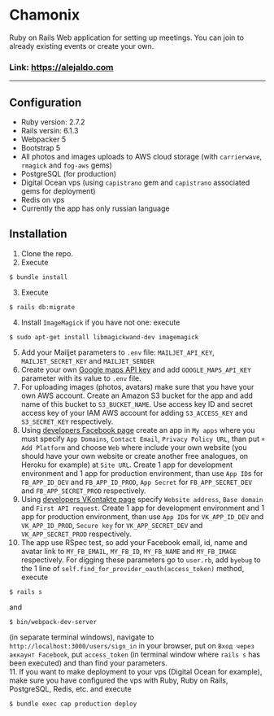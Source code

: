 Chamonix
======================
Ruby on Rails Web application for setting up meetings. You can join to already existing events or create your own.
### Link: https://alejaldo.com
----------------------
## Configuration

+ Ruby version: 2.7.2
+ Rails versin: 6.1.3
+ Webpacker 5
+ Bootstrap 5
+ All photos and images uploads to AWS cloud storage (with `carrierwave`, `rmagick` and `fog-aws` gems)
+ PostgreSQL (for production)
+ Digital Ocean vps (using `capistrano` gem and `capistrano` associated gems for deployment)
+ Redis on vps
+ Currently the app has only russian language

## Installation

1. Clone the repo.
2. Execute 
```
$ bundle install
```
3. Execute 
```
$ rails db:migrate
```
4. Install `ImageMagick` if you have not one: execute 
```
$ sudo apt-get install libmagickwand-dev imagemagick
```
5. Add your Mailjet parameters to `.env` file: `MAILJET_API_KEY`, `MAILJET_SECRET_KEY` and `MAILJET_SENDER`
6. Create your own [Google maps API key](https://developers.google.com/maps/documentation/embed/get-api-key) and add `GOOGLE_MAPS_API_KEY` parameter with its value to `.env` file.
7. For uploading images (photos, avatars) make sure that you have your own AWS account. Create an Amazon S3 bucket for the app and add name of this bucket to `S3_BUCKET_NAME`. Use access key ID and secret access key of your IAM AWS account for adding `S3_ACCESS_KEY` and `S3_SECRET_KEY` respectively.
8. Using [developers Facebook page](https://developers.facebook.com/) create an app in `My apps` where you must specify `App Domains`, `Contact Email`, `Privacy Policy URL`, than put `+ Add Platform` and choose `Web` where include your own website (you should have your own website or create another free analogues, on Heroku for example) at `Site URL`. Create 1 app for development environment and 1 app for production environment, than use `App ID`s for `FB_APP_ID_DEV` and `FB_APP_ID_PROD`, `App Secret` for `FB_APP_SECRET_DEV` and `FB_APP_SECRET_PROD` respectively.
9. Using [developers VKontakte page](https://vk.com/dev) specify `Website address`, `Base domain` and `First API request`. Create 1 app for development environment and 1 app for production environment, than use `App ID`s for `VK_APP_ID_DEV` and `VK_APP_ID_PROD`, `Secure key` for `VK_APP_SECRET_DEV` and `VK_APP_SECRET_PROD` respectively.
10. The app use RSpec test, so add your Facebook email, id, name and avatar link to `MY_FB_EMAIL`, `MY_FB_ID`, `MY_FB_NAME` and `MY_FB_IMAGE` respectively. For digging these parameters go to `user.rb`, add `byebug` to the 1 line of `self.find_for_provider_oauth(access_token)` method, execute 
```
$ rails s
``` 
and 
```
$ bin/webpack-dev-server
``` 
(in separate terminal windows), navigate to `http://localhost:3000/users/sign_in` in your browser, put on `Вход через аккаунт Facebook`, put `access_token` (in terminal window where `rails s` has been executed) and than find your parameters.   
11. If you want to make deployment to your vps (Digital Ocean for example), make sure you have configured the vps with Ruby, Ruby on Rails, PostgreSQL, Redis, etc. and execute 
```
$ bundle exec cap production deploy
``` 

